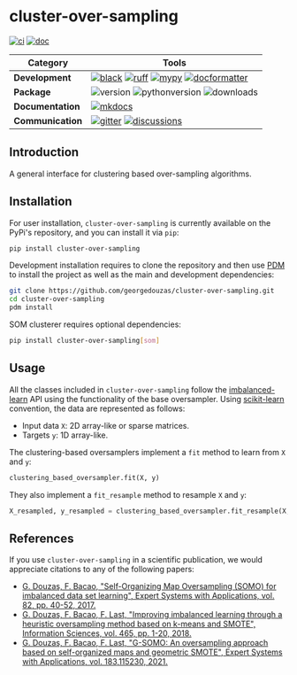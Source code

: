 [scikit-learn]: <http://scikit-learn.org/stable/>
[imbalanced-learn]: <http://imbalanced-learn.org/stable/>
[SOMO]: <https://www.sciencedirect.com/science/article/abs/pii/S0957417417302324>
[KMeans-SMOTE]: <https://www.sciencedirect.com/science/article/abs/pii/S0020025518304997>
[G-SOMO]: <https://www.sciencedirect.com/science/article/abs/pii/S095741742100662X>
[black badge]: <https://img.shields.io/badge/%20style-black-000000.svg>
[black]: <https://github.com/psf/black>
[docformatter badge]: <https://img.shields.io/badge/%20formatter-docformatter-fedcba.svg>
[docformatter]: <https://github.com/PyCQA/docformatter>
[ruff badge]: <https://img.shields.io/endpoint?url=https://raw.githubusercontent.com/charliermarsh/ruff/main/assets/badge/v1.json>
[ruff]: <https://github.com/charliermarsh/ruff>
[mypy badge]: <http://www.mypy-lang.org/static/mypy_badge.svg>
[mypy]: <http://mypy-lang.org>
[mkdocs badge]: <https://img.shields.io/badge/docs-mkdocs%20material-blue.svg?style=flat>
[mkdocs]: <https://squidfunk.github.io/mkdocs-material>
[version badge]: <https://img.shields.io/pypi/v/cluster-over-sampling.svg>
[pythonversion badge]: <https://img.shields.io/pypi/pyversions/cluster-over-sampling.svg>
[downloads badge]: <https://img.shields.io/pypi/dd/cluster-over-sampling>
[gitter]: <https://gitter.im/cluster-over-sampling/community>
[gitter badge]: <https://badges.gitter.im/join%20chat.svg>
[discussions]: <https://github.com/georgedouzas/cluster-over-sampling/discussions>
[discussions badge]: <https://img.shields.io/github/discussions/georgedouzas/cluster-over-sampling>
[ci]: <https://github.com/georgedouzas/cluster-over-sampling/actions?query=workflow>
[ci badge]: <https://github.com/georgedouzas/cluster-over-sampling/actions/workflows/ci.yml/badge.svg?branch=main>
[doc]: <https://github.com/georgedouzas/cluster-over-sampling/actions?query=workflow>
[doc badge]: <https://github.com/georgedouzas/cluster-over-sampling/actions/workflows/doc.yml/badge.svg?branch=main>

# cluster-over-sampling

[![ci][ci badge]][ci] [![doc][doc badge]][doc]

| Category          | Tools    |
| ------------------| -------- |
| **Development**   | [![black][black badge]][black] [![ruff][ruff badge]][ruff] [![mypy][mypy badge]][mypy] [![docformatter][docformatter badge]][docformatter] |
| **Package**       | ![version][version badge] ![pythonversion][pythonversion badge] ![downloads][downloads badge] |
| **Documentation** | [![mkdocs][mkdocs badge]][mkdocs]|
| **Communication** | [![gitter][gitter badge]][gitter] [![discussions][discussions badge]][discussions] |

## Introduction

A general interface for clustering based over-sampling algorithms.

## Installation

For user installation, `cluster-over-sampling` is currently available on the PyPi's repository, and you can
install it via `pip`:

```bash
pip install cluster-over-sampling
```

Development installation requires to clone the repository and then use [PDM](https://github.com/pdm-project/pdm) to install the
project as well as the main and development dependencies:

```bash
git clone https://github.com/georgedouzas/cluster-over-sampling.git
cd cluster-over-sampling
pdm install
```

SOM clusterer requires optional dependencies:

```bash
pip install cluster-over-sampling[som]
```

## Usage

All the classes included in `cluster-over-sampling` follow the [imbalanced-learn] API using the functionality of the base
oversampler. Using [scikit-learn] convention, the data are represented as follows:

- Input data `X`: 2D array-like or sparse matrices.
- Targets `y`: 1D array-like.

The clustering-based oversamplers implement a `fit` method to learn from `X` and `y`:

```python
clustering_based_oversampler.fit(X, y)
```

They also implement a `fit_resample` method to resample `X` and `y`:

```python
X_resampled, y_resampled = clustering_based_oversampler.fit_resample(X, y)
```

## References

If you use `cluster-over-sampling` in a scientific publication, we would appreciate citations to any of the following papers:

- [G. Douzas, F. Bacao, "Self-Organizing Map Oversampling (SOMO) for imbalanced data set learning", Expert Systems with
    Applications, vol. 82, pp. 40-52, 2017.][SOMO]
- [G. Douzas, F. Bacao, F. Last, "Improving imbalanced learning through a heuristic oversampling method based on k-means and
    SMOTE", Information Sciences, vol. 465, pp. 1-20, 2018.][KMeans-SMOTE]
- [G. Douzas, F. Bacao, F. Last, "G-SOMO: An oversampling approach based on self-organized maps and geometric SMOTE", Expert
    Systems with Applications, vol. 183,115230, 2021.][G-SOMO]
